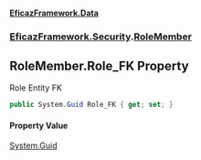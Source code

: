 #### [EficazFramework.Data](EficazFrameworkData.md 'EficazFramework Data')
### [EficazFramework.Security](EficazFrameworkData.md#EficazFramework.Security 'EficazFramework.Security').[RoleMember](EficazFramework.Security/RoleMember.md 'EficazFramework.Security.RoleMember')

## RoleMember.Role_FK Property

Role Entity FK

```csharp
public System.Guid Role_FK { get; set; }
```

#### Property Value
[System.Guid](https://docs.microsoft.com/en-us/dotnet/api/System.Guid 'System.Guid')
